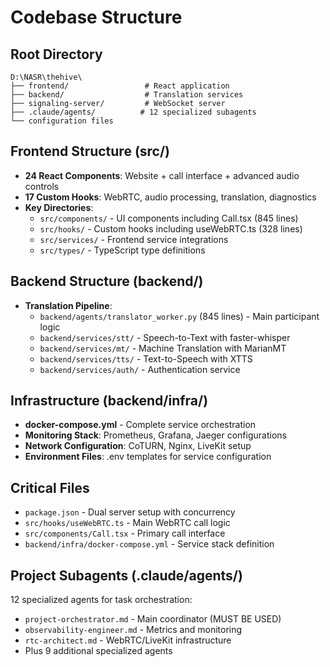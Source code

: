 # Codebase Structure

## Root Directory
```
D:\NASR\thehive\
├── frontend/                 # React application
├── backend/                  # Translation services
├── signaling-server/         # WebSocket server
├── .claude/agents/          # 12 specialized subagents
└── configuration files
```

## Frontend Structure (src/)
- **24 React Components**: Website + call interface + advanced audio controls
- **17 Custom Hooks**: WebRTC, audio processing, translation, diagnostics
- **Key Directories**:
  - `src/components/` - UI components including Call.tsx (845 lines)
  - `src/hooks/` - Custom hooks including useWebRTC.ts (328 lines)  
  - `src/services/` - Frontend service integrations
  - `src/types/` - TypeScript type definitions

## Backend Structure (backend/)
- **Translation Pipeline**:
  - `backend/agents/translator_worker.py` (845 lines) - Main participant logic
  - `backend/services/stt/` - Speech-to-Text with faster-whisper
  - `backend/services/mt/` - Machine Translation with MarianMT
  - `backend/services/tts/` - Text-to-Speech with XTTS
  - `backend/services/auth/` - Authentication service

## Infrastructure (backend/infra/)
- **docker-compose.yml** - Complete service orchestration
- **Monitoring Stack**: Prometheus, Grafana, Jaeger configurations
- **Network Configuration**: CoTURN, Nginx, LiveKit setup
- **Environment Files**: .env templates for service configuration

## Critical Files
- `package.json` - Dual server setup with concurrency
- `src/hooks/useWebRTC.ts` - Main WebRTC call logic
- `src/components/Call.tsx` - Primary call interface
- `backend/infra/docker-compose.yml` - Service stack definition

## Project Subagents (.claude/agents/)
12 specialized agents for task orchestration:
- `project-orchestrator.md` - Main coordinator (MUST BE USED)
- `observability-engineer.md` - Metrics and monitoring  
- `rtc-architect.md` - WebRTC/LiveKit infrastructure
- Plus 9 additional specialized agents